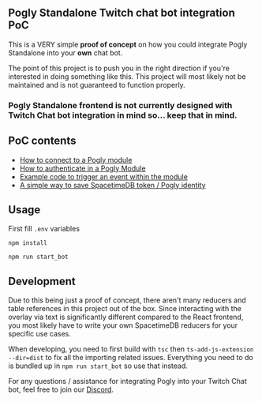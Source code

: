 ## Pogly Standalone Twitch chat bot integration PoC

This is a VERY simple **proof of concept** on how you could integrate Pogly Standalone into your **own** chat bot.

The point of this project is to push you in the right direction if you're interested in doing something like this. This project will most likely not be maintained and is not guaranteed to function properly.

### **Pogly Standalone frontend is not currently designed with Twitch Chat bot integration in mind so... keep that in mind.**

## PoC contents

- [How to connect to a Pogly module](https://github.com/PoglyApp/pogly-twitch-bot-poc/blob/635d6cdbab66d8871de98b765e1a23dde19f2374/src/events/twitch/onTwitchConnect.ts#L15)
- [How to authenticate in a Pogly Module](https://github.com/PoglyApp/pogly-twitch-bot-poc/blob/635d6cdbab66d8871de98b765e1a23dde19f2374/src/events/spacetimedb/onSpacetimeDBConnect.ts#L12)
- [Example code to trigger an event within the module](https://github.com/PoglyApp/pogly-twitch-bot-poc/blob/635d6cdbab66d8871de98b765e1a23dde19f2374/src/events/twitch/onTwitchMessage.ts#L15)
- [A simple way to save SpacetimeDB token / Pogly identity](https://github.com/PoglyApp/pogly-twitch-bot-poc/blob/635d6cdbab66d8871de98b765e1a23dde19f2374/src/events/spacetimedb/onSpacetimeDBConnect.ts#L10)

## Usage

First fill `.env` variables

```
npm install
```

```
npm run start_bot
```

## Development

Due to this being just a proof of concept, there aren't many reducers and table references in this project out of the box. Since interacting with the overlay via text is significantly different compared to the React frontend, you most likely have to write your own SpacetimeDB reducers for your specific use cases.

When developing, you need to first build with `tsc` then `ts-add-js-extension --dir=dist` to fix all the importing related issues. Everything you need to do is bundled up in `npm run start_bot` so use that instead.

For any questions / assistance for integrating Pogly into your Twitch Chat bot, feel free to join our [Discord](https://discord.gg/uPQsBaVdB7).
